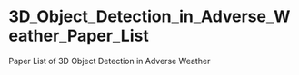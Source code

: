 # 3D_Object_Detection_in_Adverse_Weather_Paper_List
Paper List of 3D Object Detection in Adverse Weather 
